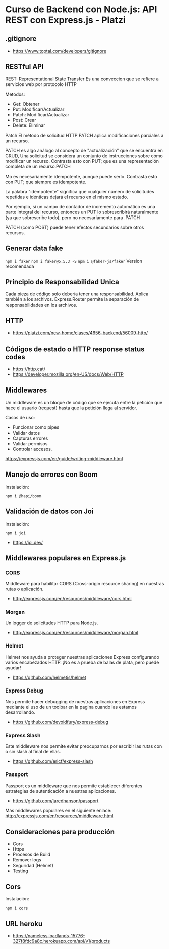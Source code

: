 # Curso de Backend con Node.js: API REST con Express.js - Platzi

## .gitignore

- https://www.toptal.com/developers/gitignore


## RESTful API

REST: Representational State Transfer
Es una conveccion que se refiere a servicios web por protocolo HTTP

Metodos:

- Get: Obtener
- Put: Modificar/Actualizar
- Patch: Modificar/Actualizar
- Post: Crear
- Delete: Eliminar
  
Patch
El método de solicitud HTTP PATCH aplica modificaciones parciales a un recurso.

PATCH es algo análogo al concepto de "actualización" que se encuentra en CRUD, Una solicitud se considera un conjunto de instrucciones sobre cómo modificar un recurso. Contrasta esto con PUT; que es una representación completa de un recurso.PATCH

Mo es necesariamente idempotente, aunque puede serlo. Contrasta esto con PUT; que siempre es idempotente.

La palabra "idempotente" significa que cualquier número de solicitudes repetidas e idénticas dejará el recurso en el mismo estado.

Por ejemplo, si un campo de contador de incremento automático es una parte integral del recurso, entonces un PUT lo sobrescribirá naturalmente (ya que sobrescribe todo), pero no necesariamente para .PATCH

PATCH (como POST) puede tener efectos secundarios sobre otros recursos.

## Generar data fake

  ```npm i faker```
  ```npm i faker@5.5.3 -S```
  ```npm i @faker-js/faker``` Version recomendada

## Principio de Responsabilidad Unica

Cada pieza de código solo debería tener una responsabilidad.
Aplica también a los archivos.
Express.Router permite la separación de responsabilidades en los archivos.

## HTTP

- https://platzi.com/new-home/clases/4656-backend/56009-http/

##  Códigos de estado o HTTP response status codes

- https://http.cat/
- https://developer.mozilla.org/en-US/docs/Web/HTTP

## Middlewares

Un middleware es un bloque de código que se ejecuta entre la petición que hace el usuario (request) hasta que la petición llega al servidor.

Casos de uso:
- Funcionar como pipes
- Validar datos
- Capturas errores
- Validar permisos
- Controlar accesos.

https://expressjs.com/en/guide/writing-middleware.html


## Manejo de errores con Boom

Instalación:

  ```npm i @hapi/boom```

## Validación de datos con Joi

Instalación:

  ```npm i joi```

  - https://joi.dev/


## Middlewares populares en Express.js

### CORS

Middleware para habilitar CORS (Cross-origin resource sharing) en nuestras rutas o aplicación. 
- http://expressjs.com/en/resources/middleware/cors.html

### Morgan

Un logger de solicitudes HTTP para Node.js. 
- http://expressjs.com/en/resources/middleware/morgan.html

### Helmet

Helmet nos ayuda a proteger nuestras aplicaciones Express configurando varios encabezados HTTP. ¡No es a prueba de balas de plata, pero puede ayudar! 
- https://github.com/helmetjs/helmet

### Express Debug
 
Nos permite hacer debugging de nuestras aplicaciones en Express mediante el uso de un toolbar en la pagina cuando las estamos desarrollando. 
- https://github.com/devoidfury/express-debug

### Express Slash

Este middleware nos permite evitar preocuparnos por escribir las rutas con o sin slash al final de ellas. 
- https://github.com/ericf/express-slash

### Passport

Passport es un middleware que nos permite establecer diferentes estrategias de autenticación a nuestras aplicaciones. 
- https://github.com/jaredhanson/passport

Más middlewares populares en el siguiente enlace: http://expressjs.com/en/resources/middleware.html


## Consideraciones para producción 

- Cors
- Https
- Procesos de Build
- Remover logs
- Seguridad (Helmet)
- Testing

## Cors

Instalación:

  ```npm i cors```

## URL heroku
- https://nameless-badlands-15776-327f8fdc9a8c.herokuapp.com/api/v1/products
